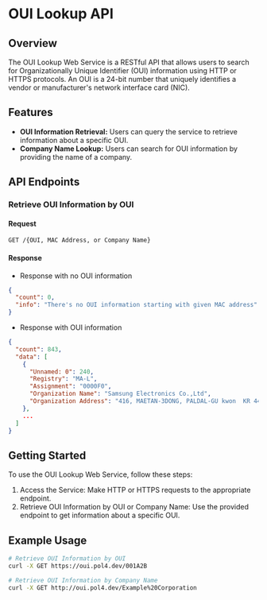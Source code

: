 # OUI Lookup API

## Overview

The OUI Lookup Web Service is a RESTful API that allows users to search for Organizationally Unique Identifier (OUI) information using HTTP or HTTPS protocols. An OUI is a 24-bit number that uniquely identifies a vendor or manufacturer's network interface card (NIC).

## Features

- **OUI Information Retrieval:** Users can query the service to retrieve information about a specific OUI.
- **Company Name Lookup:** Users can search for OUI information by providing the name of a company.

## API Endpoints

### Retrieve OUI Information by OUI

#### Request

```http
GET /{OUI, MAC Address, or Company Name}
```

#### Response

- Response with no OUI information
```json
{
  "count": 0,
  "info": "There's no OUI information starting with given MAC address"
}
```
- Response with OUI information
```json
{
  "count": 843,
  "data": [
    {
      "Unnamed: 0": 240,
      "Registry": "MA-L",
      "Assignment": "0000F0",
      "Organization Name": "Samsung Electronics Co.,Ltd",
      "Organization Address": "416, MAETAN-3DONG, PALDAL-GU kwon  KR 442-742 "
    },
    ...
  ]
}
```

## Getting Started

To use the OUI Lookup Web Service, follow these steps:
1. Access the Service: Make HTTP or HTTPS requests to the appropriate endpoint.
2. Retrieve OUI Information by OUI or Company Name: Use the provided endpoint to get information about a specific OUI.

## Example Usage

```bash
# Retrieve OUI Information by OUI
curl -X GET https://oui.pol4.dev/001A2B

# Retrieve OUI Information by Company Name
curl -X GET http://oui.pol4.dev/Example%20Corporation
```
